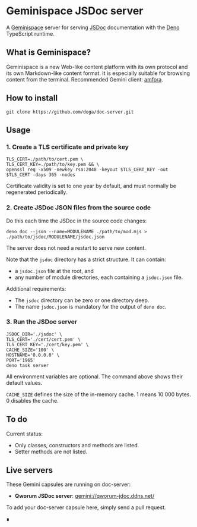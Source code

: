 # Geminispace JSDoc server

A [Geminispace](https://geminiquickst.art/) server for serving [JSDoc](https://jsdoc.app/) documentation with the [Deno](https://deno.com/) TypeScript runtime.

## What is Geminispace?

Geminispace is a new Web-like content platform with its own protocol and its own Markdown-like content format. It is especially suitable for browsing content from the terminal. Recommended Gemini client: [amfora](https://github.com/makew0rld/amfora?tab=readme-ov-file#amfora).

## How to install

```shell
git clone https://github.com/doga/doc-server.git
```

## Usage

### 1. Create a TLS certificate and private key

```shell
TLS_CERT=./path/to/cert.pem \
TLS_CERT_KEY=./path/to/key.pem && \
openssl req -x509 -newkey rsa:2048 -keyout $TLS_CERT_KEY -out $TLS_CERT -days 365 -nodes
```

Certificate validity is set to one year by default, and must normally be regenerated periodically.

### 2. Create JSDoc JSON files from the source code

Do this each time the JSDoc in the source code changes:

```shell
deno doc --json --name=MODULENAME ./path/to/mod.mjs > ./path/to/jsdoc/MODULENAME/jsdoc.json
```

The server does not need a restart to serve new content.

Note that the `jsdoc` directory has a strict structure. It can contain:

- a `jsdoc.json` file at the root, and
- any number of module directories, each containing a `jsdoc.json` file.

Additional requirements:

- The `jsdoc` directory can be zero or one directory deep.
- The name `jsdoc.json` is mandatory for the output of `deno doc`.

### 3. Run the JSDoc server

```shell
JSDOC_DIR='./jsdoc' \
TLS_CERT='./cert/cert.pem' \
TLS_CERT_KEY='./cert/key.pem' \
CACHE_SIZE='100' \
HOSTNAME='0.0.0.0' \
PORT='1965'
deno task server
```

All environment variables are optional. The command above shows their default values.

`CACHE_SIZE` defines the size of the in-memory cache. 1 means 10 000 bytes. 0 disables the cache.

## To do

Current status:

- Only classes, constructors and methods are listed.
- Setter methods are not listed.

## Live servers

These Gemini capsules are running on doc-server:

- __Qworum JSDoc server__: [gemini://qworum-jdoc.ddns.net/](gemini://qworum-jdoc.ddns.net/)

To add your doc-server capsule here, simply send a pull request.

∎
